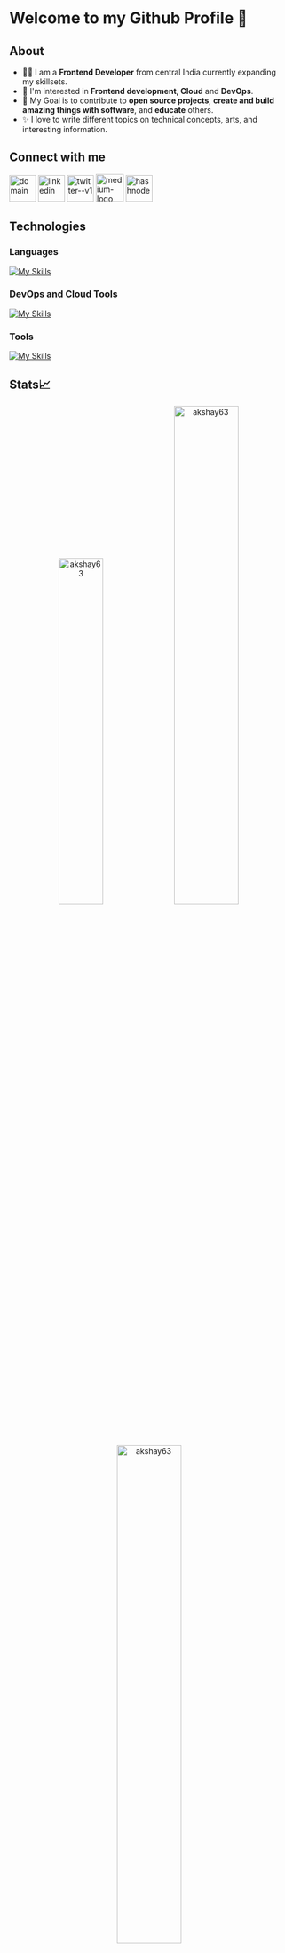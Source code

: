 # Welcome to my Github Profile 👋

## About
- 👩‍💻 I am a **Frontend Developer** from central India currently expanding my skillsets.
- 🌱 I'm interested in **Frontend development, Cloud** and **DevOps**.
- 🎯 My Goal is to contribute to **open source projects**, **create and build amazing things with software**, and **educate** others.
- ✨ I love to write different topics on technical concepts, arts, and interesting information.

## Connect with me
[<img width="48" height="48" src="https://img.icons8.com/fluency/48/domain.png" alt="domain"/>](http://meshramakshay.in/)
[<img width="48" height="48" src="https://img.icons8.com/fluency/48/linkedin.png" alt="linkedin"/>](https://www.linkedin.com/in/ameshram)
[<img width="48" height="48" src="https://img.icons8.com/color/48/twitter--v1.png" alt="twitter--v1"/>](https://www.twitter.com/aka_akshaymesh)
[<img width="50" height="50" src="https://img.icons8.com/ios-filled/50/medium-logo.png" alt="medium-logo"/>](https://iamakshaymeshram.medium.com/)
[<img width="48" height="48" src="https://img.icons8.com/color/48/hashnode.png" alt="hashnode"/>](https://akshaymeshram.hashnode.dev/)

## Technologies
### Languages
[![My Skills](https://skills.thijs.gg/icons?i=js,c,postgres,html,css,react)](https://skills.thijs.gg)

### DevOps and Cloud Tools
[![My Skills](https://skills.thijs.gg/icons?i=docker,kubernetes,grafana,prometheus)](https://skills.thijs.gg)

### Tools
[![My Skills](https://skills.thijs.gg/icons?i=figma,git,md)](https://skills.thijs.gg)


## Stats📈 
<p align="center"> <img width="40%" src="https://github-readme-stats.vercel.app/api/top-langs?username=akshay63&show_icons=true&theme=dracula&title_color=ff8000&text_color=ffffff&bg_color=6a6a6a&locale=en&layout=compact&hide_border=true" alt="akshay63" />  <img width="48%" src="https://github-readme-stats.vercel.app/api?username=akshay63&show_icons=true&theme=dracula&title_color=ff8000&text_color=ffffff&bg_color=6a6a6a&locale=en&hide_border=true" alt="akshay63" /> <img width="48%" src="https://github-readme-streak-stats.herokuapp.com/?user=akshay63&theme=highcontrast&hide_border=true" alt="akshay63" /> </p>

<!-- 
## My Latest Blog Posts 👇 -->
<!-- HASHNODE_BLOG:START -->
<!-- HASHNODE_BLOG:END -->




    
<!--
**akshay63/akshay63** is a ✨ _special_ ✨ repository because its `README.md` (this file) appears on your GitHub profile.

Here are some ideas to get you started:

- 🔭 I’m currently working on ...
- 🌱 I’m currently learning ...
- 👯 I’m looking to collaborate on ...
- 🤔 I’m looking for help with ...
- 💬 Ask me about ...
- 📫 How to reach me: ...
- 😄 Pronouns: ...
- ⚡ Fun fact: ...

https://javascript.plainenglish.io/make-your-github-profile-standout-to-attract-better-opportunities-b9114b7ef686
https://reactjsexample.com/skill-icons-beautiful-skills-icons-for-your-github-readme/#icons-list
https://shields.io/
https://icons8.com/icons
-->
